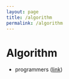 ```yaml
---
layout: page
title: /algorithm
permalink: /algorithm
---
```


# Algorithm

- programmers ([link](/programmers))